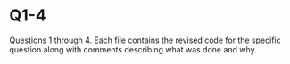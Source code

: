 # Q1-4

Questions 1 through 4. Each file contains the revised code for the specific question along with comments describing what was done and why.
